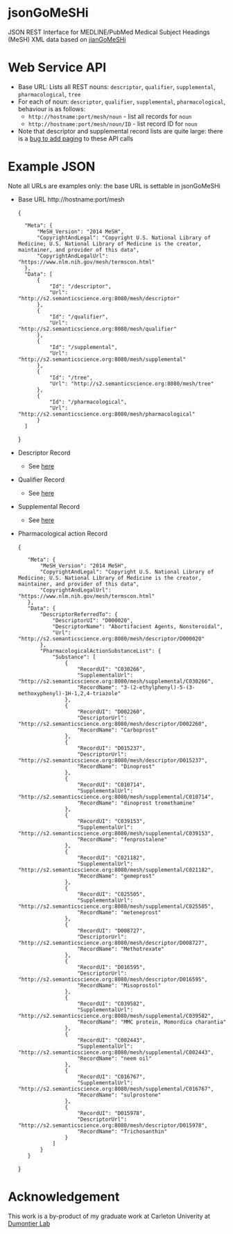 jsonGoMeSHi
===========

JSON REST Interface for MEDLINE/PubMed Medical Subject Headings (MeSH) XML data based on [jianGoMeSHi](https://github.com/gnewton/jianGoMeSHi)


Web Service API
============
* Base URL:
  Lists all REST nouns: `descriptor`, `qualifier`, `supplemental`, `pharmacological`, `tree`
* For each of noun: `descriptor`, `qualifier`, `supplemental`, `pharmacological`, behaviour is as follows:
  * `http://hostname:port/mesh/noun` - list all records for `noun`
  * `http://hostname:port/mesh/noun/ID` - list record ID for `noun`
* Note that descriptor and supplemental record lists are quite large: there is a [bug to add paging](https://github.com/gnewton/jsonGoMeSHi/issues/1) to these API calls

Example JSON
============

Note all URLs are examples only: the base URL is settable in jsonGoMeSHi

* Base URL  http://hostname:port/mesh

     {
    
        "Meta": {
            "MeSH_Version": "2014 MeSH",
            "CopyrightAndLegal": "Copyright U.S. National Library of Medicine; U.S. National Library of Medicine is the creator, maintainer, and provider of this data",
            "CopyrightAndLegalUrl": "https://www.nlm.nih.gov/mesh/termscon.html"
        },
        "Data": [
            {
                "Id": "/descriptor",
                "Url": "http://s2.semanticscience.org:8080/mesh/descriptor"
            },
            {
                "Id": "/qualifier",
                "Url": "http://s2.semanticscience.org:8080/mesh/qualifier"
            },
            {
                "Id": "/supplemental",
                "Url": "http://s2.semanticscience.org:8080/mesh/supplemental"
            },
            {
                "Id": "/tree",
                "Url": "http://s2.semanticscience.org:8080/mesh/tree"
            },
            {
                "Id": "/pharmacological",
                "Url": "http://s2.semanticscience.org:8080/mesh/pharmacological"
            }
        ]
    
    }

* Descriptor Record
  * See [here](https://github.com/gnewton/jsonGoMeSHi/blob/master/exampleJson/descriptor.json)

* Qualifier Record
  * See [here](https://github.com/gnewton/jsonGoMeSHi/blob/master/exampleJson/qualifier.json)

* Supplemental Record
  * See [here](https://github.com/gnewton/jsonGoMeSHi/blob/master/exampleJson/supplemental.json)

* Pharmacological action Record

     {
     
         "Meta": {
             "MeSH_Version": "2014 MeSH",
             "CopyrightAndLegal": "Copyright U.S. National Library of Medicine; U.S. National Library of Medicine is the creator, maintainer, and provider of this data",
             "CopyrightAndLegalUrl": "https://www.nlm.nih.gov/mesh/termscon.html"
         },
         "Data": {
             "DescriptorReferredTo": {
                 "DescriptorUI": "D000020",
                 "DescriptorName": "Abortifacient Agents, Nonsteroidal",
                 "Url": "http://s2.semanticscience.org:8080/mesh/descriptor/D000020"
             },
             "PharmacologicalActionSubstanceList": {
                 "Substance": [
                     {
                         "RecordUI": "C030266",
                         "SupplementalUrl": "http://s2.semanticscience.org:8080/mesh/supplemental/C030266",
                         "RecordName": "3-(2-ethylphenyl)-5-(3-methoxyphenyl)-1H-1,2,4-triazole"
                     },
                     {
                         "RecordUI": "D002260",
                         "DescriptorUrl": "http://s2.semanticscience.org:8080/mesh/descriptor/D002260",
                         "RecordName": "Carboprost"
                     },
                     {
                         "RecordUI": "D015237",
                         "DescriptorUrl": "http://s2.semanticscience.org:8080/mesh/descriptor/D015237",
                         "RecordName": "Dinoprost"
                     },
                     {
                         "RecordUI": "C010714",
                         "SupplementalUrl": "http://s2.semanticscience.org:8080/mesh/supplemental/C010714",
                         "RecordName": "dinoprost tromethamine"
                     },
                     {
                         "RecordUI": "C039153",
                         "SupplementalUrl": "http://s2.semanticscience.org:8080/mesh/supplemental/C039153",
                         "RecordName": "fenprostalene"
                     },
                     {
                         "RecordUI": "C021182",
                         "SupplementalUrl": "http://s2.semanticscience.org:8080/mesh/supplemental/C021182",
                         "RecordName": "gemeprost"
                     },
                     {
                         "RecordUI": "C025505",
                         "SupplementalUrl": "http://s2.semanticscience.org:8080/mesh/supplemental/C025505",
                         "RecordName": "meteneprost"
                     },
                     {
                         "RecordUI": "D008727",
                         "DescriptorUrl": "http://s2.semanticscience.org:8080/mesh/descriptor/D008727",
                         "RecordName": "Methotrexate"
                     },
                     {
                         "RecordUI": "D016595",
                         "DescriptorUrl": "http://s2.semanticscience.org:8080/mesh/descriptor/D016595",
                         "RecordName": "Misoprostol"
                     },
                     {
                         "RecordUI": "C039582",
                         "SupplementalUrl": "http://s2.semanticscience.org:8080/mesh/supplemental/C039582",
                         "RecordName": "MMC protein, Momordica charantia"
                     },
                     {
                         "RecordUI": "C002443",
                         "SupplementalUrl": "http://s2.semanticscience.org:8080/mesh/supplemental/C002443",
                         "RecordName": "neem oil"
                     },
                     {
                         "RecordUI": "C016767",
                         "SupplementalUrl": "http://s2.semanticscience.org:8080/mesh/supplemental/C016767",
                         "RecordName": "sulprostone"
                     },
                     {
                         "RecordUI": "D015978",
                         "DescriptorUrl": "http://s2.semanticscience.org:8080/mesh/descriptor/D015978",
                         "RecordName": "Trichosanthin"
                     }
                 ]
             }
         }
     
     }



Acknowledgement
=============
This work is a by-product of my graduate work at Carleton Univerity at [Dumontier Lab](http://dumontierlab.com/)